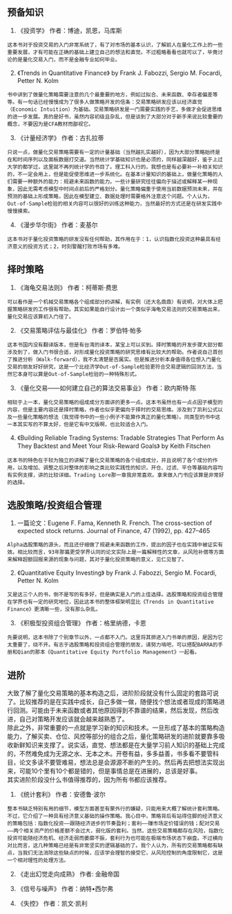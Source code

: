 ## 预备知识  
1. 《投资学》 作者：博迪，凯恩，马库斯  

```
这本书对于投资交易的入门非常系统了，有了对市场的基本认识，了解前人在量化工作上的一些重要发展，才有可能在正确的基础上建立自己的想法和直觉。不过粗略看看也就可以了，毕竟讨论的是量化交易入门，而不是金融专业如何毕业。
```

2. 《Trends in Quantitative Finance》 by Frank J. Fabozzi, Sergio M. Focardi, Petter N. Kolm  

```
书中讲到了做量化策略需要注意的几个最重要的地方，例如过拟合、未来函数、幸存者偏差等等。有一句话已经慢慢成为了很多人做策略开发的信条：交易策略研发应该以经济直觉（Economic Intuition）为基础。交易策略研发是一门需要实践的手艺，多做才会促进思维的进一步发展。真的是好书，虽然内容初级且杂乱，但是谈到了大部分对于新手来说比较重要的概念，不要因为是CFA教材而鄙视它。
```  

3. 《计量经济学》 作者：古扎拉蒂  

```
只说一点，做量化交易策略需要有一定的计量基础（当然越扎实越好），因为大部分策略始终是在和时间序列以及面板数据打交道。当然统计学基础知识也是必须的，同样越深越好，鉴于上过大学的都学过，这里就不再列统计学的书目了。理工科入行的，我想也是有必要补一补相关知识的，不一定会用上，但是能促使思维进一步系统化。在基本计量知识的基础上，做量化策略的人们需要一种额外的能力：规避未来函数的能力。一些计量研究往往偏向于描述或解释某一种现象，因此无需考虑模型中时间点前后的严格划分。量化策略偏重于使用当前数据预测未来，并在预测的基础上形成策略，因此在模型建立、数据处理时需要格外注意这个问题。个人认为，Out-of-Sample检验的相关内容可以很好的训练这种能力，当然最好的方式还是在研发实践中慢慢摸索。
```

4. 《漫步华尔街》 作者：麦基尔  

```
这本书对于量化投资策略的研发没有任何帮助，其作用在于：1，认识指数化投资这种最具有经济意义的投资方式；2，时刻警醒打败市场有多难。
```

## 择时策略  
1. 《海龟交易法则》 作者：柯蒂斯·费思  

```
可以看作是一个机械交易策略各个组成部分的讲解，有实例（还大名鼎鼎）有说明，对大体上把握策略研发的工作很有帮助。其实如果能自行设计出一个类似乎海龟交易法则的交易策略出来，量化交易应该算初入门径了。
```

2. 《交易策略评估与最佳化》 作者：罗伯特·帕多  

```
这本书国内没有翻译版本，但是有台湾的译本，某宝上可以买到。择时策略的开发步骤大部分都涉及到了，做入门书很合适，对形成量化投资策略的研究思维有比较大的帮助。作者说自己首创了推进分析（Walk-forward），我不太清楚是否属实。但是推进分析本身值得各位想入门量化交易的朋友好好研究，这是一个比经济学Out-of-Sample检验更符合交易逻辑的回测方法，当然它本身可以算是Out-of-Sample检验的一种特殊形式。
```

3. 《量化交易——如何建立自己的算法交易事业》 作者：欧内斯特·陈

```
相较于上一本，量化交易策略的组成成分方面讲的更多一点。这本书虽然也有一点点因子模型的内容，但是主要内容还是择时策略，作者也似乎更偏向于择时的交易思维。涉及到了凯利公式以及一些量化策略的想法（我觉得书中的一些小例子不能算作真正的量化策略）。同类型的书中这一本其实写的不算太好，但是它有中文版啊，也比较适合入门。
```

4. 《Building Reliable Trading Systems: Tradable Strategies That Perform As They Backtest and Meet Your Risk-Reward Goals》 by Keith Fitschen

```
这本书的特色在于较为独立的讲解了量化交易策略的各个组成成分，并且说明了各个成分的作用，以及增加、调整之后对整体的影响之类比较实践性的知识，开仓、过滤、平仓等基础内容均有实例支撑，讲的比较详细。Trading Lore那一章我非常喜欢。拿来做入门书应该算是非常好的选择。
```

## 选股策略/投资组合管理
1. 一篇论文：Eugene F. Fama, Kenneth R. French. The cross-section of expected stock returns. Journal of Finance, 47 (1992), pp. 427–465

```
Alpha选股策略的源头，而且还仔细做了规避未来函数的工作，提出的因子也在实践中被证实有效。相比较而言，93年那篇更受学界认同的论文实际上是一篇解释性的文章，从风险补偿等方面来解释超额回报来源的现象与问题，其对于量化投资策略的意义，见仁见智了。
```

2. 《Quantitative Equity Investing》 by Frank J. Fabozzi, Sergio M. Focardi, Petter N. Kolm

```
又是这三个人的书，倒不是写的有多好，但是确实是入门的上佳选择。选股策略和投资组合管理在学界也有一定的研究地位，因此这本书的整体框架明显比《Trends in Quantitative Finance》更清晰一些，没有那么杂乱。
```

3. 《积极型投资组合管理》 作者：格里纳德，卡恩

```
先要说明，这本书除了个别章节以外，一点都不入门。这里将其排进入门书单的原因，是因为它太重要了，绕不开。有志于选股策略和投资组合管理的朋友，请努力啃吧，可以搭配BARRA的手册和Qian的那本《Quantitative Equity Portfolio Management》一起看。
```

## 进阶  
大致了解了量化交易策略的基本构造之后，进阶阶段就没有什么固定的套路可说了。比较推荐的是在实践中成长，自己多做一做，随便找个想法或者现成的策略进行回测。可能由于未来函数或者其他原因得到不靠谱的结果，然后发现，然后改进，自己对策略开发应该就会越来越熟悉了。  
除此之外，非常重要的一点就是学习新的知识和技术。一旦形成了基本的策略构造能力，了解买卖、仓位、风控等部分的组合之后，量化策略研发的进阶就要靠多吸收新鲜知识来支撑了。说实话，直觉、想法都是在大量学习前人知识的基础上完成的，不然难免成为无源之水、无本之木。开卷有益，多多益善，书多看不要管科目，论文多读不要管难易，想法总是会源源不断的产生的。然后再去把想法实现出来，可能10个里有10个都是错的，但是事情总是在进展的，总该是好事。  
其实进阶阶段没什么书值得推荐的，因为所有书都应该推荐。  

1. 《统计套利》 作者：安德鲁·波尔  

```
整本书缺乏特别有用的细节，模型方面甚至有蒙外行的嫌疑，只能用来大概了解统计套利策略。不过，它介绍了一种具有经济意义基础的操作策略。我心目中，策略背后有站得住脚的经济意义的策略包括：指数化投资——跟随经济进步的节奏盈利；套利——赚市场定价错误的钱；配对交易——两个相关资产的价格差额不会过大，弱化版的套利。当然，这些交易策略都存在风险，指数化投资可能随经济危机、经济走弱而萎靡不振，套利行为也可能在极端市场状态下崩盘。不过横向对比而言，这几种策略已经是有非常坚实的逻辑基础的了。我个人认为，所有的交易策略都有缺点，当我们无法消除这些缺点的时候，应该学会理智的接受它，从风险控制的角度限制它，这是一个相对理性的处理方法。
```

2. 《走出幻觉走向成熟》 作者: 金融帝国  

3. 《信号与噪声》 作者：纳特•西尔弗  

4. 《失控》 作者：凯文·凯利  